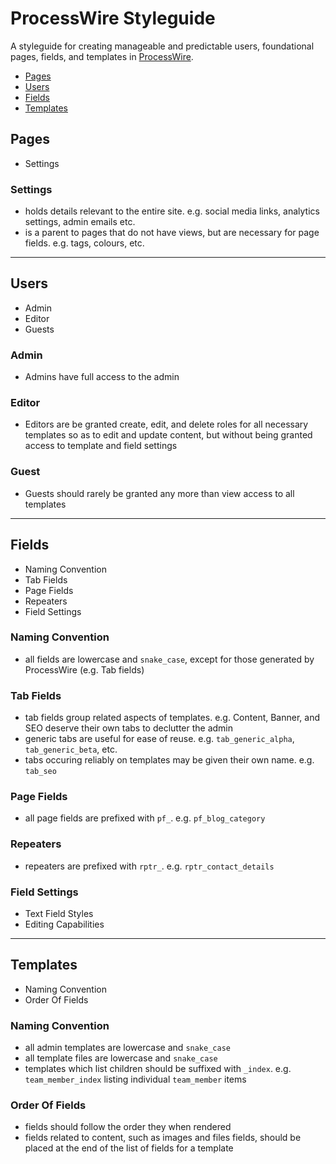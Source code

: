 # ProcessWire Styleguide

A styleguide for creating manageable and predictable users, foundational pages, fields, and templates in [ProcessWire](http://processwire.com).

- [Pages](#pages)
- [Users](#users)
- [Fields](#fields)
- [Templates](#templates)

## Pages

- Settings

### Settings

- holds details relevant to the entire site. e.g. social media links, analytics settings, admin emails etc.
- is a parent to pages that do not have views, but are necessary for page fields. e.g. tags, colours, etc.

---

## Users

- Admin
- Editor
- Guests

### Admin

- Admins have full access to the admin

### Editor

- Editors are be granted create, edit, and delete roles for all necessary templates so as to edit and update content, but without being granted access to template and field settings

### Guest

- Guests should rarely be granted any more than view access to all templates

---

## Fields

- Naming Convention
- Tab Fields
- Page Fields
- Repeaters
- Field Settings

### Naming Convention

- all fields are lowercase and `snake_case`, except for those generated by ProcessWire (e.g. Tab fields)

### Tab Fields

- tab fields group related aspects of templates. e.g. Content, Banner, and SEO deserve their own tabs to declutter the admin
- generic tabs are useful for ease of reuse. e.g. `tab_generic_alpha`, `tab_generic_beta`, etc.
- tabs occuring reliably on templates may be given their own name. e.g. `tab_seo`

### Page Fields

- all page fields are prefixed with `pf_`. e.g. `pf_blog_category`

### Repeaters

- repeaters are prefixed with `rptr_`. e.g. `rptr_contact_details`

### Field Settings

- Text Field Styles
- Editing Capabilities

---

## Templates

- Naming Convention
- Order Of Fields

### Naming Convention

- all admin templates are lowercase and `snake_case`
- all template files are lowercase and `snake_case`
- templates which list children should be suffixed with `_index`. e.g. `team_member_index` listing individual `team_member` items

### Order Of Fields

- fields should follow the order they when rendered
- fields related to content, such as images and files fields, should be placed at the end of the list of fields for a template
